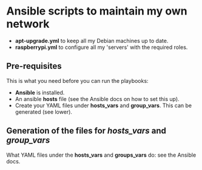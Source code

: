 # Ansible scripts to maintain my own network

- **apt-upgrade.yml** to keep all my Debian machines up to date.
- **raspberrypi.yml** to configure all my 'servers' with the required roles.

## Pre-requisites

This is what you need before you can run the playbooks:
- **Ansible** is installed.
- An ansible **hosts** file (see the Ansible docs on how to set this up).
- Create your YAML files under **hosts_vars** and **group_vars**. This can be generated (see lower).

## Generation of the files for *hosts_vars* and *group_vars*

What YAML files under the **hosts_vars** and **groups_vars** do: see the Ansible docs.

